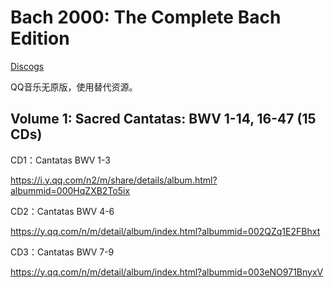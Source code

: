# Bach 2000: The Complete Bach Edition

[Discogs](https://www.discogs.com/release/23209139-Bach-Bach-2000-The-Complete-Bach-Edition)

QQ音乐无原版，使用替代资源。

## Volume 1: Sacred Cantatas: BWV 1-14, 16-47 (15 CDs)

CD1：Cantatas BWV 1-3

https://i.y.qq.com/n2/m/share/details/album.html?albummid=000HqZXB2To5ix

CD2：Cantatas BWV 4-6

https://y.qq.com/n/m/detail/album/index.html?albummid=002QZq1E2FBhxt

CD3：Cantatas BWV 7-9

https://y.qq.com/n/m/detail/album/index.html?albummid=003eNO971BnyxV

